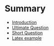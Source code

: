 # Summary

* [Introduction](README.md)
* [Ultimate Question](ultimate_question.md)
* [Short Question](short_question.md)
* [Latex example](latex_example.md)

